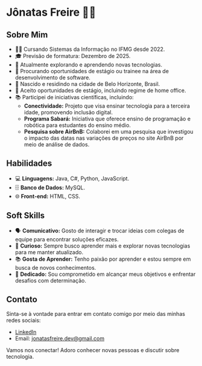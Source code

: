 # Jônatas Freire 👨‍💻

## Sobre Mim
- 👨‍🎓 Cursando Sistemas da Informação no IFMG desde 2022.
- 🎓 Previsão de formatura: Dezembro de 2025.
- 🌱 Atualmente explorando e aprendendo novas tecnologias.
- 💼 Procurando oportunidades de estágio ou trainee na área de desenvolvimento de software.
- 🌆 Nascido e residindo na cidade de Belo Horizonte, Brasil.
- 🏡 Aceito oportunidades de estágio, incluindo regime de home office.
- 📚 Participei de iniciativas científicas, incluindo:
  - **Conectividade:** Projeto que visa ensinar tecnologia para a terceira idade, promovendo inclusão digital.
  - **Programa Sabará:** Iniciativa que oferece ensino de programação e robótica para estudantes do ensino médio.
  - **Pesquisa sobre AirBnB:** Colaborei em uma pesquisa que investigou o impacto das datas nas variações de preços no site AirBnB por meio de análise de dados.

## Habilidades
- 💻 **Linguagens:** Java, C#, Python, JavaScript.
- 🗄️ **Banco de Dados:** MySQL.
- 🌐 **Front-end:** HTML, CSS.

## Soft Skills
- 🗣️ **Comunicativo:** Gosto de interagir e trocar ideias com colegas de equipe para encontrar soluções eficazes.
- 🧐 **Curioso:** Sempre busco aprender mais e explorar novas tecnologias para me manter atualizado.
- 📚 **Gosta de Aprender:** Tenho paixão por aprender e estou sempre em busca de novos conhecimentos.
- 🎯 **Dedicado:** Sou comprometido em alcançar meus objetivos e enfrentar desafios com determinação.

## Contato
Sinta-se à vontade para entrar em contato comigo por meio das minhas redes sociais:
- [LinkedIn](www.linkedin.com/in/jonatas-freire-dev)
- Email: jonatasfreire.dev@gmail.com

Vamos nos conectar! Adoro conhecer novas pessoas e discutir sobre tecnologia.


